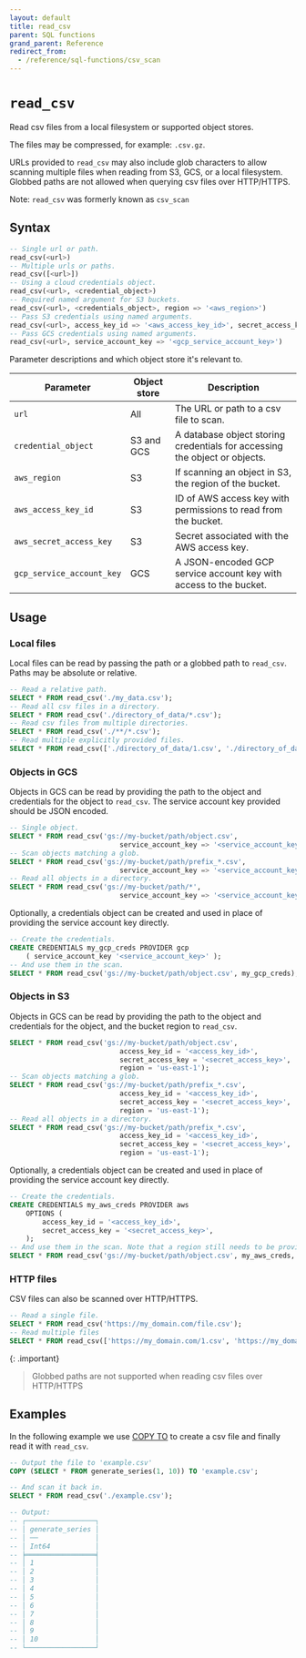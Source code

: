 ```yaml
---
layout: default
title: read_csv
parent: SQL functions
grand_parent: Reference
redirect_from:
  - /reference/sql-functions/csv_scan
---
```


# `read_csv`

Read csv files from a local filesystem or supported object stores.

The files may be compressed, for example: `.csv.gz`.

URLs provided to `read_csv` may also include glob characters to allow
scanning multiple files when reading from S3, GCS, or a local filesystem.
Globbed paths are not allowed when querying csv files over HTTP/HTTPS.

Note: `read_csv` was formerly known as `csv_scan`

## Syntax

```sql
-- Single url or path.
read_csv(<url>)
-- Multiple urls or paths.
read_csv([<url>])
-- Using a cloud credentials object.
read_csv(<url>, <credential_object>)
-- Required named argument for S3 buckets.
read_csv(<url>, <credentials_object>, region => '<aws_region>')
-- Pass S3 credentials using named arguments.
read_csv(<url>, access_key_id => '<aws_access_key_id>', secret_access_key => '<aws_secret_access_key>', region => '<aws_region>')
-- Pass GCS credentials using named arguments.
read_csv(<url>, service_account_key => '<gcp_service_account_key>')
```

Parameter descriptions and which object store it's relevant to.

| Parameter                 | Object store | Description                                                                |
| ------------------------- | ------------ | -------------------------------------------------------------------------- |
| `url`                     | All          | The URL or path to a csv file to scan.                                     |
| `credential_object`       | S3 and GCS   | A database object storing credentials for accessing the object or objects. |
| `aws_region`              | S3           | If scanning an object in S3, the region of the bucket.                     |
| `aws_access_key_id`       | S3           | ID of AWS access key with permissions to read from the bucket.             |
| `aws_secret_access_key`   | S3           | Secret associated with the AWS access key.                                 |
| `gcp_service_account_key` | GCS          | A JSON-encoded GCP service account key with access to the bucket.          |

## Usage

### Local files

Local files can be read by passing the path or a globbed path to `read_csv`.
Paths may be absolute or relative.

```sql
-- Read a relative path.
SELECT * FROM read_csv('./my_data.csv');
-- Read all csv files in a directory.
SELECT * FROM read_csv('./directory_of_data/*.csv');
-- Read csv files from multiple directories.
SELECT * FROM read_csv('./**/*.csv');
-- Read multiple explicitly provided files.
SELECT * FROM read_csv(['./directory_of_data/1.csv', './directory_of_data/2.csv']);
```

### Objects in GCS

Objects in GCS can be read by providing the path to the object and credentials
for the object to `read_csv`. The service account key provided should be
JSON encoded.

```sql
-- Single object.
SELECT * FROM read_csv('gs://my-bucket/path/object.csv',
                           service_account_key => '<service_account_key>');
-- Scan objects matching a glob.
SELECT * FROM read_csv('gs://my-bucket/path/prefix_*.csv',
                           service_account_key => '<service_account_key>');
-- Read all objects in a directory.
SELECT * FROM read_csv('gs://my-bucket/path/*',
                           service_account_key => '<service_account_key>');
```

Optionally, a credentials object can be created and used in place of providing
the service account key directly.

```sql
-- Create the credentials.
CREATE CREDENTIALS my_gcp_creds PROVIDER gcp
    ( service_account_key '<service_account_key>' );
-- And use them in the scan.
SELECT * FROM read_csv('gs://my-bucket/path/object.csv', my_gcp_creds);
```

### Objects in S3

Objects in GCS can be read by providing the path to the object and credentials
for the object, and the bucket region to `read_csv`.

```sql
SELECT * FROM read_csv('gs://my-bucket/path/object.csv',
                           access_key_id = '<access_key_id>',
                           secret_access_key = '<secret_access_key>',
                           region = 'us-east-1');
-- Scan objects matching a glob.
SELECT * FROM read_csv('gs://my-bucket/path/prefix_*.csv',
                           access_key_id = '<access_key_id>',
                           secret_access_key = '<secret_access_key>',
                           region = 'us-east-1');
-- Read all objects in a directory.
SELECT * FROM read_csv('gs://my-bucket/path/prefix_*.csv',
                           access_key_id = '<access_key_id>',
                           secret_access_key = '<secret_access_key>',
                           region = 'us-east-1');
```

Optionally, a credentials object can be created and used in place of providing
the service account key directly.

```sql
-- Create the credentials.
CREATE CREDENTIALS my_aws_creds PROVIDER aws
    OPTIONS (
        access_key_id = '<access_key_id>',
        secret_access_key = '<secret_access_key>',
    );
-- And use them in the scan. Note that a region still needs to be provided.
SELECT * FROM read_csv('gs://my-bucket/path/object.csv', my_aws_creds, region => 'us-east-1');
```

### HTTP files

CSV files can also be scanned over HTTP/HTTPS.

```sql
-- Read a single file.
SELECT * FROM read_csv('https://my_domain.com/file.csv');
-- Read multiple files
SELECT * FROM read_csv(['https://my_domain.com/1.csv', 'https://my_domain.com/2.csv']);
```

{: .important}

> Globbed paths are not supported when reading csv files over HTTP/HTTPS

## Examples

In the following example we use [COPY TO] to create a csv file and finally
read it with `read_csv`.

```sql
-- Output the file to 'example.csv'
COPY (SELECT * FROM generate_series(1, 10)) TO 'example.csv';

-- And scan it back in.
SELECT * FROM read_csv('./example.csv');

-- Output:
-- ┌─────────────────┐
-- │ generate_series │
-- │ ──              │
-- │ Int64           │
-- ╞═════════════════╡
-- │ 1               │
-- │ 2               │
-- │ 3               │
-- │ 4               │
-- │ 5               │
-- │ 6               │
-- │ 7               │
-- │ 8               │
-- │ 9               │
-- │ 10              │
-- └─────────────────┘
```

[COPY TO]: /reference/sql-commands/copy-to
